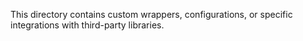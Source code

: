 This directory contains custom wrappers, configurations, or specific integrations with third-party libraries.
